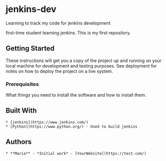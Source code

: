 # jenkins-dev
Learning to track my code for jenkins development

 first-time student learning jenkins.  This is my first repository.

## Getting Started

These instructions will get you a copy of the project up and running on your local machine
for development and testing purposes. See deployment for notes on how to deploy the project
on a live system.

### Prerequisites

What things you need to install the software and how to install them.

## Built With

    * [jenkins](https://www.jenkins.com/)
    * [Python](https://www.python.org/) - Used to build jenkins

## Authors

    * **Maria** - *Initial work* - [YourWebsite](https://test.com/)

